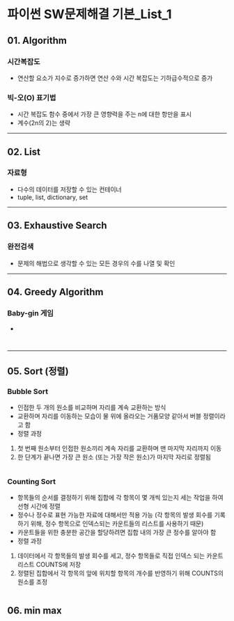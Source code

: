 # 파이썬 SW문제해결 기본_List_1

## 01. Algorithm

### 시간복잡도
- 연산할 요소가 지수로 증가하면 연산 수와 시간 복잡도는 기하급수적으로 증가


### 빅-오(O) 표기법
- 시간 복잡도 함수 중에서 가장 큰 영향력을 주는 n에 대한 항만을 표시
- 계수(2n의 2)는 생략

---

## 02. List

### 자료형
- 다수의 데이터를 저장할 수 있는 컨테이너
- tuple, list, dictionary, set

---

## 03. Exhaustive Search 

### 완전검색
- 문제의 해법으로 생각할 수 있는 모든 경우의 수를 나열 및 확인


---

## 04. Greedy Algorithm

### Baby-gin 게임
- 

```python



```

---

## 05. Sort (정렬)

### Bubble Sort
- 인접한 두 개의 원소를 비교하며 자리를 계속 교환하는 방식 
- 교환하며 자리를 이동하는 모습이 물 위에 올라오는 거품모양 같아서 버블 정렬이라고 함
- 정렬 과정
1. 첫 번째 원소부터 인접한 원소끼리 계속 자리를 교환하며 맨 마지막 자리까지 이동
2. 한 단계가 끝나면 가장 큰 원소 (또는 가장 작은 원소)가 마지막 자리로 정렬됨

```python

```

### Counting Sort
- 항목들의 순서를 결정하기 위해 집합에 각 항목이 몇 개씩 있는지 세는 작업을 하여 선형 시간에 정렬
- 정수나 정수로 표현 가능한 자료에 대해서만 적용 가능 (각 항목의 발생 회수를 기록하기 위해, 정수 항목으로 인덱스되는 카운트들의 리스트를 사용하기 때문)
- 카운트들을 위한 충분한 공간을 할당하려면 집합 내의 가장 큰 정수를 알아야 함
- 정렬 과정
1. 데이터에서 각 항목들의 발생 회수를 세고, 정수 항목들로 직접 인덱스 되는 카운트 리스트 COUNTS에 저장
2. 정렬된 집합에서 각 항목의 앞에 위치할 항목의 개수를 반영하기 위해 COUNTS의 원소를 조정

```python

```


## 06. min max

```python

```
